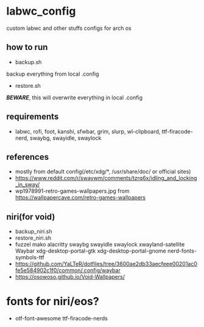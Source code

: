 # labwc_config
custom labwc and other stuffs configs for arch os
## how to run
* backup.sh

backup everything from local .config
* restore.sh

***BEWARE***, this will overwrite everything in local .config
## requirements
* labwc, rofi, foot, kanshi, sfwbar, grim, slurp, wl-clipboard, ttf-firacode-nerd, swaybg, swayidle, swaylock

## references
* mostly from default config(/etc/xdg/*, /usr/share/doc/ or official sites)
* https://www.reddit.com/r/swaywm/comments/tzrq6x/idling_and_locking_in_sway/
* wp1978991-retro-games-wallpapers.jpg from https://wallpapercave.com/retro-games-wallpapers

## niri(for void)
* backup_niri.sh
* restore_niri.sh
* fuzzel mako alacritty swaybg swayidle swaylock xwayland-satellite Waybar xdg-desktop-portal-gtk xdg-desktop-portal-gnome nerd-fonts-symbols-ttf
* https://github.com/YaLTeR/dotfiles/tree/3600ae2db33aecfeee00201ac0fe5e584902c1f0/common/.config/waybar
* https://osowoso.github.io/Void-Wallpapers/

# fonts for niri/eos?
* otf-font-awesome ttf-firacode-nerds

